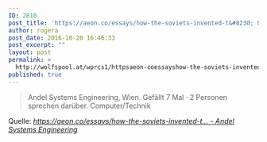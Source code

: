 ```yaml
---
ID: 2810
post_title: 'https://aeon.co/essays/how-the-soviets-invented-t&#8230; &#8211; Andel Systems Engineering'
author: rogera
post_date: 2016-10-20 16:46:33
post_excerpt: ""
layout: post
permalink: >
  http://wolfspool.at/wprcs1/httpsaeon-coessayshow-the-soviets-invented-t-andel-systems-engineering/
published: true
---
```

<blockquote>Andel Systems Engineering, Wien. Gefällt 7 Mal · 2 Personen sprechen darüber. Computer/Technik</blockquote>
Quelle: <em><a href="https://www.facebook.com/permalink.php?story_fbid=1596144124013894&amp;id=1543606505934323&amp;notif_t=notify_me_page&amp;notif_id=1476890013953203">https://aeon.co/essays/how-the-soviets-invented-t... - Andel Systems Engineering</a></em>